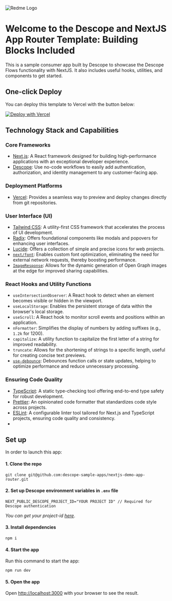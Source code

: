 ![Redme Logo](https://github.com/descope-sample-apps/nextjs-demo-app-router/assets/46854522/6f95c078-c944-4b72-bced-92742fbf7ff3)

# Welcome to the Descope and NextJS App Router Template: Building Blocks Included
This is a sample consumer app built by Descope to showcase the Descope Flows functionality with NextJS. It also includes useful hooks, utilities, and components to get started.


## One-click Deploy

You can deploy this template to Vercel with the button below:

[![Deploy with Vercel](https://vercel.com/button)](https://vercel.com/new/clone?repository-url=https%3A%2F%2Fgithub.com%2Fdescope-sample-apps%2Fnextjs-demo-app-router&env=NEXT_PUBLIC_DESCOPE_PROJECT_ID)


## Technology Stack and Capabilities

### Core Frameworks

- [Next.js](https://nextjs.org/): A React framework designed for building high-performance applications with an exceptional developer experience.
- [Descope](https://descope.com): Use no-code workflows to easily add authentication, authorization, and identity management to any customer-facing app.

### Deployment Platforms

- [Vercel](https://vercel.com/): Provides a seamless way to preview and deploy changes directly from git repositories.

### User Interface (UI)

- [Tailwind CSS](https://tailwindcss.com/): A utility-first CSS framework that accelerates the process of UI development.
- [Radix](https://www.radix-ui.com/): Offers foundational components like modals and popovers for enhancing user interfaces.
- [Lucide](https://lucide.dev/): Offers a collection of simple and precise icons for web projects.
- [`next/font`](https://nextjs.org/docs/basic-features/font-optimization): Enables custom font optimization, eliminating the need for external network requests, thereby boosting performance.
- [`ImageResponse`](https://nextjs.org/docs/app/api-reference/functions/image-response): Allows for the dynamic generation of Open Graph images at the edge for improved sharing capabilities.

### React Hooks and Utility Functions

- `useIntersectionObserver`: A React hook to detect when an element becomes visible or hidden in the viewport.
- `useLocalStorage`: Enables the persistent storage of data within the browser's local storage.
- `useScroll`: A React hook to monitor scroll events and positions within an application.
- `nFormatter`: Simplifies the display of numbers by adding suffixes (e.g., `1.2k` for 1200).
- `capitalize`: A utility function to capitalize the first letter of a string for improved readability.
- `truncate`: Allows for the shortening of strings to a specific length, useful for creating concise text previews.
- [`use-debounce`](https://www.npmjs.com/package/use-debounce): Debounces function calls or state updates, helping to optimize performance and reduce unnecessary processing.

### Ensuring Code Quality

- [TypeScript](https://www.typescriptlang.org/): A static type-checking tool offering end-to-end type safety for robust development.
- [Prettier](https://prettier.io/): An opinionated code formatter that standardizes code style across projects.
- [ESLint](https://eslint.org/): A configurable linter tool tailored for Next.js and TypeScript projects, ensuring code quality and consistency.
- 
## Set up
In order to launch this app:

#### 1. Clone the repo 
```
git clone git@github.com:descope-sample-apps/nextjs-demo-app-router.git
```

#### 2. Set up Descope environment variables in `.env` file
```
NEXT_PUBLIC_DESCOPE_PROJECT_ID="YOUR PROJECT ID" // Required for Descope authentication
```
_You can get your project-id [here](https://app.descope.com/settings/project)_.

#### 3. Install dependencies 
```
npm i
```

#### 4. Start the app

Run this command to start the app:

```
npm run dev
```

#### 5. Open the app
Open [http://localhost:3000](http://localhost:3000) with your browser to see the result.

